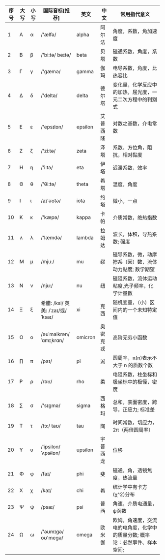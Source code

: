 | 序号 | 大写 | 小写 | 国际音标\[推荐\]                   | 英文    | 中文     | 常用指代意义                                                                 |
| ---- | ---- | ---- | ---------------------------------- | ------- | -------- | ---------------------------------------------------------------------------- |
| 1    | Α    | α    | /'ælfə/                            | alpha   | 阿尔法   | 角度，系数，角加速度                                                         |
| 2    | Β    | β    | /'bi:tə/  beɪtə/                   | beta    | 贝塔     | 磁通系数，角度，系数                                                         |
| 3    | Γ    | γ    | /'gæmə/                            | gamma   | 伽玛     | 电导系数，角度，比热容比                                                     |
| 4    | Δ    | δ    | /'deltə/                           | delta   | 德尔塔   | 变化量，化学反应中的加热，屈光度，一元二次方程中的判别式                     |
| 5    | Ε    | ε    | /'epsɪlɒn/                         | epsilon | 艾普西隆 | 对数之基数，介电常数                                                         |
| 6    | Ζ    | ζ    | /'zi:tə/                           | zeta    | 泽塔     | 系数，方位角，阻抗，相对黏度                                                 |
| 7    | Η    | η    | /'i:tə/                            | eta     | 伊塔     | 迟滞系数，效率                                                               |
| 8    | Θ    | θ    | /'θi:tə/                           | theta   | 希塔     | 温度，角度                                                                   |
| 9    | Ι    | ι    | /aɪ'əʊtə/                          | iota    | 约塔     | 微小，一点                                                                   |
| 10   | Κ    | κ    | /'kæpə/                            | kappa   | 卡帕     | 介质常数，绝热指数                                                           |
| 11   | ∧    | λ    | /'læmdə/                           | lambda  | 拉姆达   | 波长，体积，导热系数;  强度                                                  |
| 12   | Μ    | μ    | /mju:/                             | mu      | 缪       | 磁导系数，微，动摩擦系（因）数，流体动力黏度;  数学期望                      |
| 13   | Ν    | ν    | /nju:/                             | nu      | 纽       | 磁阻系数，流体运动粘度,光子频率，化学计量数                                  |
| 14   | Ξ    | ξ    | 希腊: /ksi/  英美: /ˈzaɪ/或/ˈksaɪ/ | xi      | 克西     | 随机变量，（小）区间内的一个未知特定值                                       |
| 15   | Ο    | ο    | /əuˈmaikrən/  ˈɑmɪˌkrɑn/           | omicron | 奥密克戎 | 高阶无穷小函数                                                               |
| 16   | ∏    | π    | /paɪ/                              | pi      | 派       | 圆周率，π(n)表示不大于 n 的质数个数                                          |
| 17   | Ρ    | ρ    | /rəʊ/                              | rho     | 柔       | 电阻系数，柱坐标和极坐标中的极径，密度                                       |
| 18   | ∑    | σ    | /'sɪɡmə/                           | sigma   | 西格玛   | 总和，表面密度，跨导，正应力;  标准差                                        |
| 19   | Τ    | τ    | /tɔ:/  taʊ/                        | tau     | 陶       | 时间常数，切应力，2π（两倍圆周率）                                           |
| 20   | Υ    | υ    | /ˈipsilon/  ˈʌpsɨlɒn/              | upsilon | 宇普西龙 | 位移                                                                         |
| 21   | Φ    | φ    | /faɪ/                              | phi     | 斐       | 磁通，角，透镜焦度，热流量                                                   |
| 22   | Χ    | χ    | /kaɪ/                              | chi     | 希       | 统计学中有卡方(χ^2)分布                                                      |
| 23   | Ψ    | ψ    | /psaɪ/                             | psi     | 普西     | 角速，介质电通量，ψ函数                                                      |
| 24   | Ω    | ω    | /'əʊmɪɡə/  oʊ'meɡə/                | omega   | 欧米伽   | 欧姆，角速度，交流电的电角度，化学中的质量分数;  概率论：必然事件、样本空间; |
